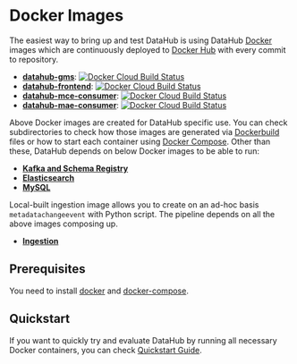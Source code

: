# Docker Images
The easiest way to bring up and test DataHub is using DataHub [Docker](https://www.docker.com) images 
which are continuously deployed to [Docker Hub](https://hub.docker.com/u/keremsahin) with every commit to repository.

* [**datahub-gms**](gms): [![Docker Cloud Build Status](https://img.shields.io/docker/cloud/build/keremsahin/datahub-gms)](https://cloud.docker.com/repository/docker/keremsahin/datahub-gms/)
* [**datahub-frontend**](frontend): [![Docker Cloud Build Status](https://img.shields.io/docker/cloud/build/keremsahin/datahub-frontend)](https://cloud.docker.com/repository/docker/keremsahin/datahub-frontend/)
* [**datahub-mce-consumer**](mce-consumer): [![Docker Cloud Build Status](https://img.shields.io/docker/cloud/build/keremsahin/datahub-mce-consumer)](https://cloud.docker.com/repository/docker/keremsahin/datahub-mce-consumer/)
* [**datahub-mae-consumer**](mae-consumer): [![Docker Cloud Build Status](https://img.shields.io/docker/cloud/build/keremsahin/datahub-mae-consumer)](https://cloud.docker.com/repository/docker/keremsahin/datahub-mae-consumer/)

Above Docker images are created for DataHub specific use. You can check subdirectories to check how those images are
generated via [Dockerbuild](https://docs.docker.com/engine/reference/commandline/build/) files or 
how to start each container using [Docker Compose](https://docs.docker.com/compose/). Other than these, DataHub depends
on below Docker images to be able to run:
* [**Kafka and Schema Registry**](kafka)
* [**Elasticsearch**](elasticsearch)
* [**MySQL**](mysql)

Local-built ingestion image allows you to create on an ad-hoc basis `metadatachangeevent` with Python script.
The pipeline depends on all the above images composing up.
* [**Ingestion**](ingestion)

## Prerequisites
You need to install [docker](https://docs.docker.com/install/) and [docker-compose](https://docs.docker.com/compose/install/).

## Quickstart
If you want to quickly try and evaluate DataHub by running all necessary Docker containers, you can check 
[Quickstart Guide](quickstart).